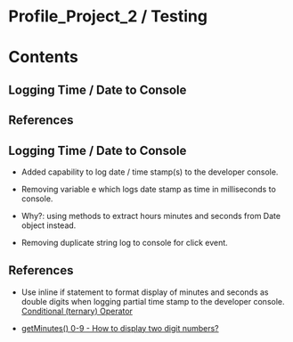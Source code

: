 # Profile_Project_2 / Testing

# Contents
## Logging Time / Date to Console
## References

## Logging Time / Date to Console

- Added capability to log date / time stamp(s) to the developer console.

- Removing variable e which logs date stamp as time in milliseconds to console.
- Why?: using methods to extract hours minutes and seconds from Date object instead.

- Removing duplicate string log to console for click event.

## References

- Use inline if statement to format display of minutes and seconds as double digits when logging partial time stamp to the developer console.  [Conditional (ternary) Operator](https://stackoverflow.com/questions/10270351/how-to-write-an-inline-if-statement-in-javascript)

- [getMinutes() 0-9 - How to display two digit numbers?](https://stackoverflow.com/questions/8935414/getminutes-0-9-how-to-display-two-digit-numbers)